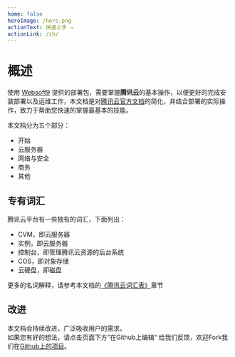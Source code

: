 ```yaml
---
home: false
heroImage: /hero.png
actionText: 快速上手 →
actionLink: /zh/
---
```


# 概述

使用 [Websoft9](https://www.websoft9.com) 提供的部署包，需要掌握**腾讯云**的基本操作，以便更好的完成安装部署以及运维工作，本文档是对[腾讯云官方文档](https://cloud.tencent.com/document/product/213)的简化，并结合部署的实际操作，致力于帮助您快速的掌握最基本的技能。

本文档分为五个部分：

* 开始
* 云服务器
* 网络与安全
* 商务
* 其他

## 专有词汇

腾讯云平台有一些独有的词汇，下面列出：

* CVM，即云服务器
* 实例，即云服务器
* 控制台，即管理腾讯云资源的后台系统
* COS，即对象存储
* 云硬盘，即磁盘

更多的名词解释，请参考本文档的[《腾讯云词汇表》](/zh/else-glossary.md)章节

## 改进

本文档会持续改进，广泛吸收用户的需求。  
如果您有好的想法，请点击页面下方”在Github上编辑“ 给我们反馈，欢迎Fork我们在[Github上的项目](https://github.com/websoft9/tencentcloud-platform)。